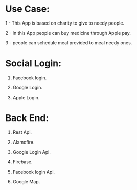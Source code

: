 # Use Case:
 1 - This App is based on charity to give to needy people. 
 
 2 - In this App people can buy medicine through Apple pay.
 
 3 - people can schedule meal provided to meal needy ones.

# Social Login:
1. Facebook login.

2. Google Login.

3. Apple Login.



# Back End:
1. Rest Api.

2. Alamofire.

3. Google Login Api.

4. Firebase.

5. Facebook login Api.

6. Google Map.



